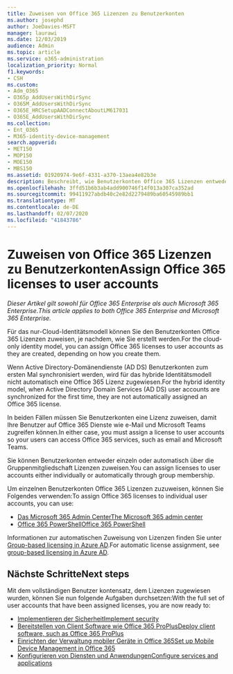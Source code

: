 ```yaml
---
title: Zuweisen von Office 365 Lizenzen zu Benutzerkonten
ms.author: josephd
author: JoeDavies-MSFT
manager: laurawi
ms.date: 12/03/2019
audience: Admin
ms.topic: article
ms.service: o365-administration
localization_priority: Normal
f1.keywords:
- CSH
ms.custom:
- Adm_O365
- O365p_AddUsersWithDirSync
- O365M_AddUsersWithDirSync
- O365E_HRCSetupAADConnectAboutLM617031
- O365E_AddUsersWithDirSync
ms.collection:
- Ent_O365
- M365-identity-device-management
search.appverid:
- MET150
- MOP150
- MOE150
- MBS150
ms.assetid: 01920974-9e6f-4331-a370-13aea4e82b3e
description: Beschreibt, wie Benutzerkonten Office 365 Lizenzen entweder einzeln oder basierend auf der Gruppenmitgliedschaft zuweisen.
ms.openlocfilehash: 3ffd51b6b3ab4add900746f14f013a307ca352ad
ms.sourcegitcommit: 99411927abdb40c2e82d2279489ba60545989bb1
ms.translationtype: MT
ms.contentlocale: de-DE
ms.lasthandoff: 02/07/2020
ms.locfileid: "41843786"
---
```

# <a name="assign-office-365-licenses-to-user-accounts"></a><span data-ttu-id="5ab2d-103">Zuweisen von Office 365 Lizenzen zu Benutzerkonten</span><span class="sxs-lookup"><span data-stu-id="5ab2d-103">Assign Office 365 licenses to user accounts</span></span>

<span data-ttu-id="5ab2d-104">*Dieser Artikel gilt sowohl für Office 365 Enterprise als auch Microsoft 365 Enterprise*.</span><span class="sxs-lookup"><span data-stu-id="5ab2d-104">*This article applies to both Office 365 Enterprise and Microsoft 365 Enterprise.*</span></span>

<span data-ttu-id="5ab2d-105">Für das nur-Cloud-Identitätsmodell können Sie den Benutzerkonten Office 365 Lizenzen zuweisen, je nachdem, wie Sie erstellt werden.</span><span class="sxs-lookup"><span data-stu-id="5ab2d-105">For the cloud-only identity model, you can assign Office 365 licenses to user accounts as they are created, depending on how you create them.</span></span>

<span data-ttu-id="5ab2d-106">Wenn Active Directory-Domänendienste (AD DS) Benutzerkonten zum ersten Mal synchronisiert werden, wird für das hybride Identitätsmodell nicht automatisch eine Office 365 Lizenz zugewiesen.</span><span class="sxs-lookup"><span data-stu-id="5ab2d-106">For the hybrid identity model, when Active Directory Domain Services (AD DS) user accounts are synchronized for the first time, they are not automatically assigned an Office 365 license.</span></span>

<span data-ttu-id="5ab2d-107">In beiden Fällen müssen Sie Benutzerkonten eine Lizenz zuweisen, damit Ihre Benutzer auf Office 365 Dienste wie e-Mail und Microsoft Teams zugreifen können.</span><span class="sxs-lookup"><span data-stu-id="5ab2d-107">In either case, you must assign a license to user accounts so your users can access Office 365 services, such as email and Microsoft Teams.</span></span>

<span data-ttu-id="5ab2d-108">Sie können Benutzerkonten entweder einzeln oder automatisch über die Gruppenmitgliedschaft Lizenzen zuweisen.</span><span class="sxs-lookup"><span data-stu-id="5ab2d-108">You can assign licenses to user accounts either individually or automatically through group membership.</span></span>

<span data-ttu-id="5ab2d-109">Um einzelnen Benutzerkonten Office 365 Lizenzen zuzuweisen, können Sie Folgendes verwenden:</span><span class="sxs-lookup"><span data-stu-id="5ab2d-109">To assign Office 365 licenses to individual user accounts, you can use:</span></span>

- [<span data-ttu-id="5ab2d-110">Das Microsoft 365 Admin Center</span><span class="sxs-lookup"><span data-stu-id="5ab2d-110">The Microsoft 365 admin center</span></span>](https://docs.microsoft.com/office365/admin/subscriptions-and-billing/assign-licenses-to-users)
- [<span data-ttu-id="5ab2d-111">Office 365 PowerShell</span><span class="sxs-lookup"><span data-stu-id="5ab2d-111">Office 365 PowerShell</span></span>](https://docs.microsoft.com/office365/enterprise/powershell/assign-licenses-to-user-accounts-with-office-365-powershell)

<span data-ttu-id="5ab2d-112">Informationen zur automatischen Zuweisung von Lizenzen finden Sie unter [Group-based licensing in Azure AD](https://docs.microsoft.com/azure/active-directory/fundamentals/active-directory-licensing-whatis-azure-portal).</span><span class="sxs-lookup"><span data-stu-id="5ab2d-112">For automatic license assignment, see [group-based licensing in Azure AD](https://docs.microsoft.com/azure/active-directory/fundamentals/active-directory-licensing-whatis-azure-portal).</span></span>

## <a name="next-steps"></a><span data-ttu-id="5ab2d-113">Nächste Schritte</span><span class="sxs-lookup"><span data-stu-id="5ab2d-113">Next steps</span></span>

<span data-ttu-id="5ab2d-114">Mit dem vollständigen Benutzer kontensatz, dem Lizenzen zugewiesen wurden, können Sie nun folgende Aufgaben durchsetzen:</span><span class="sxs-lookup"><span data-stu-id="5ab2d-114">With the full set of user accounts that have been assigned licenses, you are now ready to:</span></span>

- [<span data-ttu-id="5ab2d-115">Implementieren der Sicherheit</span><span class="sxs-lookup"><span data-stu-id="5ab2d-115">Implement security</span></span>](https://docs.microsoft.com/microsoft-365/security/office-365-security/security-roadmap)
- [<span data-ttu-id="5ab2d-116">Bereitstellen von Client Software wie Office 365 ProPlus</span><span class="sxs-lookup"><span data-stu-id="5ab2d-116">Deploy client software, such as Office 365 ProPlus</span></span>](https://docs.microsoft.com/DeployOffice/deployment-guide-for-office-365-proplus)
- [<span data-ttu-id="5ab2d-117">Einrichten der Verwaltung mobiler Geräte in Office 365</span><span class="sxs-lookup"><span data-stu-id="5ab2d-117">Set up Mobile Device Management in Office 365</span></span>](https://support.office.com/article/set-up-mobile-device-management-mdm-in-office-365-dd892318-bc44-4eb1-af00-9db5430be3cd)
- [<span data-ttu-id="5ab2d-118">Konfigurieren von Diensten und Anwendungen</span><span class="sxs-lookup"><span data-stu-id="5ab2d-118">Configure services and applications</span></span>](configure-services-and-applications.md)
